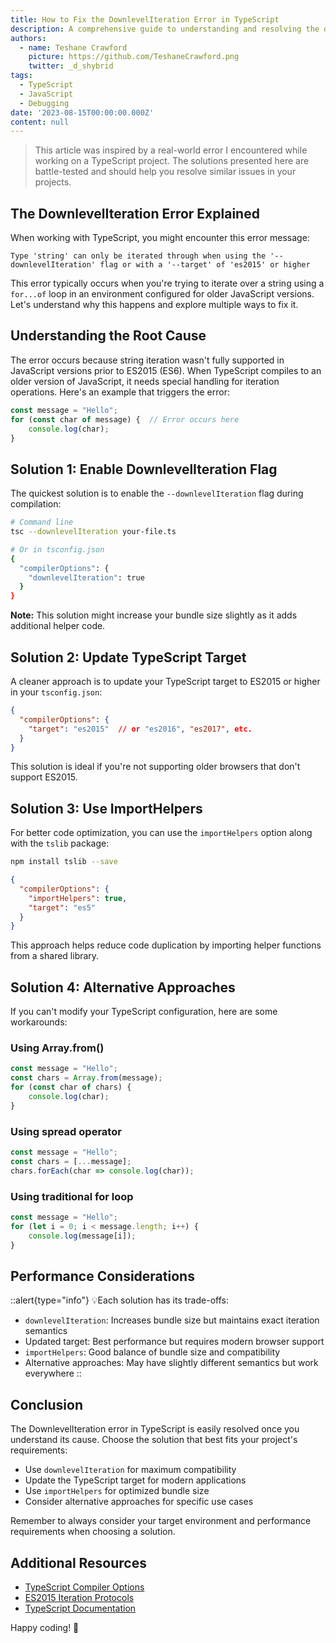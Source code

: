 ```yaml
---
title: How to Fix the DownlevelIteration Error in TypeScript
description: A comprehensive guide to understanding and resolving the downlevelIteration error in TypeScript, with multiple solution approaches.
authors:
  - name: Teshane Crawford
    picture: https://github.com/TeshaneCrawford.png
    twitter: _d_shybrid
tags:
  - TypeScript
  - JavaScript
  - Debugging
date: '2023-08-15T00:00:00.000Z'
content: null
---
```


> This article was inspired by a real-world error I encountered while working on a TypeScript project. The solutions presented here are battle-tested and should help you resolve similar issues in your projects.

## The DownlevelIteration Error Explained

When working with TypeScript, you might encounter this error message:

```text
Type 'string' can only be iterated through when using the '--downlevelIteration' flag or with a '--target' of 'es2015' or higher
```

This error typically occurs when you're trying to iterate over a string using a `for...of` loop in an environment configured for older JavaScript versions. Let's understand why this happens and explore multiple ways to fix it.

## Understanding the Root Cause

The error occurs because string iteration wasn't fully supported in JavaScript versions prior to ES2015 (ES6). When TypeScript compiles to an older version of JavaScript, it needs special handling for iteration operations. Here's an example that triggers the error:

```ts [file.ts]
const message = "Hello";
for (const char of message) {  // Error occurs here
    console.log(char);
}
```

## Solution 1: Enable DownlevelIteration Flag

The quickest solution is to enable the `--downlevelIteration` flag during compilation:

```bash
# Command line
tsc --downlevelIteration your-file.ts

# Or in tsconfig.json
{
  "compilerOptions": {
    "downlevelIteration": true
  }
}
```

**Note:** This solution might increase your bundle size slightly as it adds additional helper code.

## Solution 2: Update TypeScript Target

A cleaner approach is to update your TypeScript target to ES2015 or higher in your `tsconfig.json`:

```json [tsconfig.json]
{
  "compilerOptions": {
    "target": "es2015"  // or "es2016", "es2017", etc.
  }
}
```

This solution is ideal if you're not supporting older browsers that don't support ES2015.

## Solution 3: Use ImportHelpers

For better code optimization, you can use the `importHelpers` option along with the `tslib` package:

```bash [terminal]
npm install tslib --save
```

```json [tsconfig.json]
{
  "compilerOptions": {
    "importHelpers": true,
    "target": "es5"
  }
}
```

This approach helps reduce code duplication by importing helper functions from a shared library.

## Solution 4: Alternative Approaches

If you can't modify your TypeScript configuration, here are some workarounds:

### Using Array.from()

```ts [file.ts]
const message = "Hello";
const chars = Array.from(message);
for (const char of chars) {
    console.log(char);
}
```

### Using spread operator

```ts [file.ts]
const message = "Hello";
const chars = [...message];
chars.forEach(char => console.log(char));
```

### Using traditional for loop

```ts [file.ts]
const message = "Hello";
for (let i = 0; i < message.length; i++) {
    console.log(message[i]);
}
```

## Performance Considerations

::alert{type="info"}
💡Each solution has its trade-offs:

- `downlevelIteration`: Increases bundle size but maintains exact iteration semantics
- Updated target: Best performance but requires modern browser support
- `importHelpers`: Good balance of bundle size and compatibility
- Alternative approaches: May have slightly different semantics but work everywhere
::

## Conclusion

The DownlevelIteration error in TypeScript is easily resolved once you understand its cause. Choose the solution that best fits your project's requirements:

- Use `downlevelIteration` for maximum compatibility
- Update the TypeScript target for modern applications
- Use `importHelpers` for optimized bundle size
- Consider alternative approaches for specific use cases

Remember to always consider your target environment and performance requirements when choosing a solution.

## Additional Resources

- [TypeScript Compiler Options](https://www.typescriptlang.org/tsconfig)
- [ES2015 Iteration Protocols](https://developer.mozilla.org/en-US/docs/Web/JavaScript/Reference/Iteration_protocols)
- [TypeScript Documentation](https://www.typescriptlang.org/docs/)

Happy coding! 🚀
